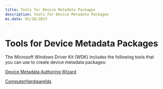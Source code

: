 ```yaml
---
title: Tools for Device Metadata Packages
description: Tools for Device Metadata Packages
ms.date: 02/28/2023
---
```


# Tools for Device Metadata Packages


The Microsoft Windows Driver Kit (WDK) includes the following tools that you can use to create device metadata packages:

[Device Metadata Authoring Wizard](device-metadata-authoring-wizard-portal.md)

[ComputerHardwareIds](computerhardwareids.md)
